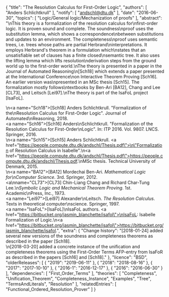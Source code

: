 {
    "title": "The Resolution Calculus for First-Order Logic",
    "authors": [
        "Anders Schlichtkrull"
    ],
    "notify": [
        "andschl@dtu.dk"
    ],
    "date": "2016-06-30",
    "topics": [
        "Logic/General logic/Mechanization of proofs"
    ],
    "abstract": "\nThis theory is a formalization of the resolution calculus for\nfirst-order logic. It is proven sound and complete. The soundness\nproof uses the substitution lemma, which shows a correspondence\nbetween substitutions and updates to an environment. The completeness\nproof uses semantic trees, i.e. trees whose paths are partial Herbrand\ninterpretations. It employs Herbrand's theorem in a formulation which\nstates that an unsatisfiable set of clauses has a finite closed\nsemantic tree. It also uses the lifting lemma which lifts resolution\nderivation steps from the ground world up to the first-order world.\nThe theory is presented in a paper in the Journal of Automated Reasoning\n[Sch18] which extends a paper presented at the International Conference\non Interactive Theorem Proving [Sch16]. An earlier version was\npresented in an MSc thesis [Sch15]. The formalization mostly follows\ntextbooks by Ben-Ari [BA12], Chang and Lee [CL73], and Leitsch [Lei97].\nThe theory is part of the IsaFoL project [IsaFoL]. <p>\n<a name=\"Sch18\"></a>[Sch18] Anders Schlichtkrull. \"Formalization of the\nResolution Calculus for First-Order Logic\". Journal of Automated\nReasoning, 2018.<br> <a name=\"Sch16\"></a>[Sch16] Anders\nSchlichtkrull. \"Formalization of the Resolution Calculus for First-Order\nLogic\". In: ITP 2016. Vol. 9807. LNCS. Springer, 2016.<br>\n<a name=\"Sch15\"></a>[Sch15] Anders Schlichtkrull. <a href=\"https://people.compute.dtu.dk/andschl/Thesis.pdf\">\n\"Formalization of Resolution Calculus in Isabelle\"</a>.\n<a href=\"https://people.compute.dtu.dk/andschl/Thesis.pdf\">https://people.compute.dtu.dk/andschl/Thesis.pdf</a>.\nMSc thesis. Technical University of Denmark, 2015.<br>\n<a name=\"BA12\"></a>[BA12] Mordechai Ben-Ari. <i>Mathematical Logic for\nComputer Science</i>. 3rd. Springer, 2012.<br> <a\nname=\"CL73\"></a>[CL73] Chin-Liang Chang and Richard Char-Tung Lee.\n<i>Symbolic Logic and Mechanical Theorem Proving</i>. 1st. Academic\nPress, Inc., 1973.<br> <a name=\"Lei97\"></a>[Lei97] Alexander\nLeitsch. <i>The Resolution Calculus</i>. Texts in theoretical computer\nscience. Springer, 1997.<br> <a name=\"IsaFoL\"></a>[IsaFoL]\nIsaFoL authors. <a href=\"https://bitbucket.org/jasmin_blanchette/isafol\">\nIsaFoL: Isabelle Formalization of Logic</a>.\n<a href=\"https://bitbucket.org/jasmin_blanchette/isafol\">https://bitbucket.org/jasmin_blanchette/isafol</a>.",
    "extra": {
        "Change history": "[2018-01-24] added several new versions of the soundness and completeness theorems as described in the paper [Sch18]. <br>\n[2018-03-20] added a concrete instance of the unification and completeness theorems using the First-Order Terms AFP-entry from IsaFoR as described in the papers [Sch16] and [Sch18]."
    },
    "licence": "BSD",
    "olderReleases": [
        {
            "2019": "2019-06-11"
        },
        {
            "2018": "2018-08-16"
        },
        {
            "2017": "2017-10-10"
        },
        {
            "2016-1": "2016-12-17"
        },
        {
            "2016": "2016-06-30"
        }
    ],
    "dependencies": [
        "First_Order_Terms"
    ],
    "theories": [
        "Completeness",
        "Unification_Theorem",
        "Completeness_Instance",
        "Examples",
        "Tree",
        "TermsAndLiterals",
        "Resolution"
    ],
    "relatedEntries": [
        "Functional_Ordered_Resolution_Prover"
    ]
}